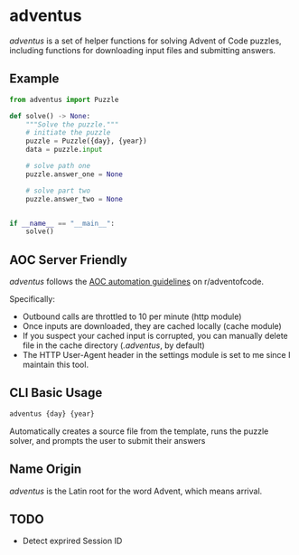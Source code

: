 # adventus

_adventus_ is a set of helper functions for solving Advent of Code puzzles,
including functions for downloading input files and submitting answers.

## Example

```python
from adventus import Puzzle

def solve() -> None:
    """Solve the puzzle."""
    # initiate the puzzle
    puzzle = Puzzle({day}, {year})
    data = puzzle.input

    # solve path one
    puzzle.answer_one = None

    # solve part two
    puzzle.answer_two = None


if __name__ == "__main__":
    solve()
```

## AOC Server Friendly

_adventus_ follows the [AOC automation guidelines](https://www.reddit.com/r/adventofcode/wiki/faqs/automation) on r/adventofcode.

Specifically:

-   Outbound calls are throttled to 10 per minute (http module)
-   Once inputs are downloaded, they are cached locally (cache module)
-   If you suspect your cached input is corrupted, you can manually delete file
    in the cache directory (_.adventus_, by default)
-   The HTTP User-Agent header in the settings module is set to me since I maintain this tool.

## CLI Basic Usage

```sh
adventus {day} {year}
```

Automatically creates a source file from the template, runs the puzzle solver, 
and prompts the user to submit their answers

## Name Origin

_adventus_ is the Latin root for the word Advent,
which means arrival.

## TODO

* Detect exprired Session ID